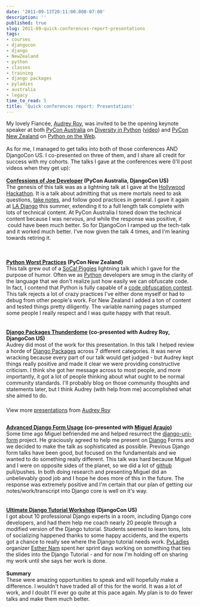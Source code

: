 ```yaml
---
date: '2011-09-13T20:11:00.000-07:00'
description: ''
published: true
slug: 2011-09-quick-conferences-report-presentations
tags:
- courses
- djangocon
- django
- NewZealand
- python
- classes
- training
- django packages
- pyladies
- australia
- legacy
time_to_read: 5
title: 'Quick conferences report: Presentations'
---
```


My lovely Fiancée, <a href="http://audreyr.posterous.com/">Audrey Roy</a>, was invited to be the opening keynote speaker at both <a href="http://pycon-au.org/2011">PyCon Australia</a>&nbsp;on <a href="http://www.slideshare.net/audreyr/pycon-australia-2011-keynote-audrey-roy">Diversity in Python</a>&nbsp;(<a href="http://www.youtube.com/watch?v=76YfICi8LcA">video</a>) and <a href="http://nz.pycon.org/2011/about/">PyCon New Zealand</a>&nbsp;on <a href="http://www.slideshare.net/audreyr/kiwi-pycon-2011-audrey-roy-keynote-speech">Python on the Web</a>.<br /><br />As for me, I managed to get talks into both of those conferences AND DjangoCon US. I co-presented on three of them, and I share all credit for success with my cohorts.&nbsp;The talks I gave at the conferences were (I'll post videos when they get up):<br /><br /><b><a href="http://www.slideshare.net/pydanny/confessions-of-a-joe-developer">Confessions of Joe Developer</a> (PyCon Australia, DjangoCon US)</b><br />The genesis of this talk was as a lightning talk at I gave at the <a href="http://pydanny.blogspot.com/2011/06/hollywood-hackathon-on-june-18th.html">Hollywood</a> <a href="http://pydanny.blogspot.com/2011/06/hollywood-hackathon-report.html">Hackathon</a>. It is a talk about admitting that us mere mortals need to ask questions, <a href="http://pydanny-event-notes.rtfd.org/">take notes</a>, and follow good practices in general. I gave it again at <a href="http://www.meetup.com/ladjango/">LA Django</a> this summer, extending it to a full length talk complete with lots of technical content. At PyCon Australia I toned down the technical content because I was nervous, and while the response was positive, it &nbsp;could have been much better. So for DjangoCon I ramped up the tech-talk and it worked much better. I've now given the talk 4 times, and I'm leaning towards retiring it.<br /><div id="__ss_8349366" style="width: 425px;"> &nbsp;</div><br /><b><a href="http://www.slideshare.net/pydanny/python-worst-practices">Python Worst Practices</a> (PyCon New Zealand)</b><br />This talk grew out of a <a href="http://socal-piggies.org/scp">SoCal Piggies</a> lightning talk which I gave for the purpose of humor. Often we as <a href="http://python.org/">Python</a> developers are smug in the clarity of the language that we don't realize just how easily we can obfuscate code. In fact, I contend that Python is fully capable of a <a href="http://en.wikipedia.org/wiki/Code_Obfuscation#Recreational_obfuscation">code obfuscation contest</a>. This talk rejects a lot of crazy practices I've either done myself or had to debug from other people's work. For New Zealand I added a ton of content and tested things pretty diligently. The variable naming pages stumped some people I really respect and I was quite happy with that result.<br /><div id="__ss_7771404" style="width: 425px;"> &nbsp;</div><br /><b><a href="http://www.slideshare.net/audreyr/django-package-thunderdome-by-audrey-roy-daniel-greenfeld">Django Packages Thunderdome</a> (co-presented with Audrey Roy, DjangoCon US)</b><br />Audrey did most of the work for this presentation. In this talk I helped review a horde of <a href="http://djangopackages.com/">Django Packages</a> across 7 different categories. It was nerve wracking because every part of our talk would get judged - but Audrey kept things really positive and made it clear we were providing constructive criticism. I think she got her message across to most people, and more importantly, it got a lot of people thinking about what ought to be normal community standards. I'll probably blog on those community thoughts and statements later, but I think Audrey (with help from me) accomplished what she aimed to do.<br /><div id="__ss_9168634" style="width: 425px;">  <br /><div style="padding: 5px 0 12px;">View more <a href="http://www.slideshare.net/" target="_blank">presentations</a> from <a href="http://www.slideshare.net/audreyr" target="_blank">Audrey Roy</a> </div></div><br /><b><a href="http://www.slideshare.net/pydanny/advanced-django-forms-usage">Advanced Django Form Usage</a> (co-presented with <a href="http://twitter.com/maraujop">Miguel</a> <a href="http://tothinkornottothink.com/">Araujo</a>)</b><br />Some time ago Miguel befriended me and helped resurrect the <a href="http://django-uni-form.rtfd.org/">django-uni-form</a> project. He graciously agreed to help me present on <a href="http://djangoproject.com/">Django</a> Forms and we decided to make the talk as sophisticated as possible. Previous Django form talks have been good, but focused on the fundamentals and we wanted to do something really different. This talk was hard because Miguel and I were on opposite sides of the planet, so we did a lot of <a href="https://github.com/">github</a> pull/pushes. In both doing research and presenting Miguel did an unbelievably good job and I hope he does more of this in the future. The response was extremely positive and I'm certain that our plan of getting our notes/work/transcript into Django core is well on it's way.<br /><div id="__ss_9181902" style="width: 425px;"> &nbsp;</div><br /><b><a href="http://pydanny.blogspot.com/2011/07/ultimate-django-tutorial-workshop.html">Ultimate Django Tutorial Workshop</a> (DjangoCon US)</b><br />I got about 10 professional Django experts in a room, including Django core developers, and had them help me coach nearly 20 people through a modified version of the Django tutorial. Students seemed to learn tons, lots of socializing happened thanks to some happy accidents, and the experts got a chance to really see where the Django tutorial needs work. <a href="http://pyladies.com/">PyLadies</a> organizer <a href="http://esthernam.com/">Esther Nam</a> spent her sprint days working on something that ties the slides into the Django Tutorial - and for now I'm holding off on sharing my work until she says her work is done.<br /><br /><b>Summary</b><br />These were amazing opportunities to speak and will hopefully make a difference. I wouldn't have traded all of this for the world. It was a lot of work, and I doubt I'll ever go quite at this pace again. My plan is to do fewer talks and make them much better.